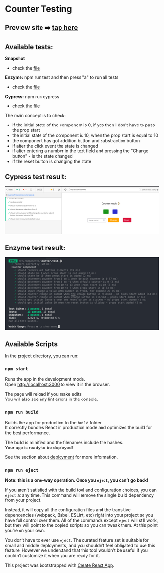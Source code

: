 # Counter Testing

## Preview site :arrow_right: [tap here](https://szymonrojek.github.io/counter-testing/)

## Available tests:

**Snapshot**

- check the [file](https://github.com/SzymonRojek/counter-testing/tree/main/src/components/__snapshots__)

**Enzyme:** npm run test and then press "a" to run all tests

- check the [file](https://github.com/SzymonRojek/counter-testing/blob/main/src/components/Counter.test.js)

**Cypress:** npm run cypress

- check the [file](https://github.com/SzymonRojek/counter-testing/blob/main/cypress/integration/counter.spec.js)

The main concept is to check:

- if the initial state of the component is 0, if yes then I don't have to pass the prop start
- the initial state of the component is 10, when the prop start is equal to 10
- the component has got addition button and substraction button
- if after the click event the state is changed
- if after entering a number in the text field and pressing the "Change button" - is the state changed
- if the reset button is changing the state

## Cypress test result:

<img src="./src/img/cypress-test-result.png">

## Enzyme test result:

<img src="./src/img/enzyme-test-result.png">

## Available Scripts

In the project directory, you can run:

### `npm start`

Runs the app in the development mode.\
Open [http://localhost:3000](http://localhost:3000) to view it in the browser.

The page will reload if you make edits.\
You will also see any lint errors in the console.

### `npm run build`

Builds the app for production to the `build` folder.\
It correctly bundles React in production mode and optimizes the build for the best performance.

The build is minified and the filenames include the hashes.\
Your app is ready to be deployed!

See the section about [deployment](https://facebook.github.io/create-react-app/docs/deployment) for more information.

### `npm run eject`

**Note: this is a one-way operation. Once you `eject`, you can’t go back!**

If you aren’t satisfied with the build tool and configuration choices, you can `eject` at any time. This command will remove the single build dependency from your project.

Instead, it will copy all the configuration files and the transitive dependencies (webpack, Babel, ESLint, etc) right into your project so you have full control over them. All of the commands except `eject` will still work, but they will point to the copied scripts so you can tweak them. At this point you’re on your own.

You don’t have to ever use `eject`. The curated feature set is suitable for small and middle deployments, and you shouldn’t feel obligated to use this feature. However we understand that this tool wouldn’t be useful if you couldn’t customize it when you are ready for it.

This project was bootstrapped with [Create React App](https://github.com/facebook/create-react-app).
